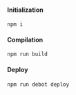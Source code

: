 #### Initialization
```
npm i
```
#### Compilation
```
npm run build
```
#### Deploy
```
npm run debot deploy
```